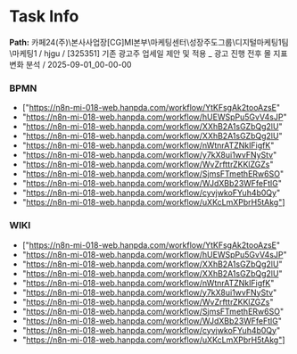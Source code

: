 # Task Info

**Path:** 카페24(주)\본사사업장\[CG]MI본부\마케팅센터\성장주도그룹\디지털마케팅1팀\마케팅1 / hjgu / [325351] 기존 광고주 업세일 제안 및 적용 _ 광고 진행 전후 몰 지표 변화 분석 / 2025-09-01_00-00-00

### BPMN
- ["https://n8n-mi-018-web.hanpda.com/workflow/YtKFsgAk2tooAzsE"
- "https://n8n-mi-018-web.hanpda.com/workflow/hUEWSpPu5GvV4sJP"
- "https://n8n-mi-018-web.hanpda.com/workflow/XXhB2A1sGZbQg2lU"
- "https://n8n-mi-018-web.hanpda.com/workflow/XXhB2A1sGZbQg2lU"
- "https://n8n-mi-018-web.hanpda.com/workflow/nWtnrATZNkIFigfK"
- "https://n8n-mi-018-web.hanpda.com/workflow/y7kX8ui1wvFNyStv"
- "https://n8n-mi-018-web.hanpda.com/workflow/WvZrfttrZKKlZGZs"
- "https://n8n-mi-018-web.hanpda.com/workflow/SjmsFTmethERw6SO"
- "https://n8n-mi-018-web.hanpda.com/workflow/WJdXBb23WFfeFtlG"
- "https://n8n-mi-018-web.hanpda.com/workflow/cyvjwkoFYuh4b0Qy"
- "https://n8n-mi-018-web.hanpda.com/workflow/uXKcLmXPbrH5tAkg"]

### WIKI
- ["https://n8n-mi-018-web.hanpda.com/workflow/YtKFsgAk2tooAzsE"
- "https://n8n-mi-018-web.hanpda.com/workflow/hUEWSpPu5GvV4sJP"
- "https://n8n-mi-018-web.hanpda.com/workflow/XXhB2A1sGZbQg2lU"
- "https://n8n-mi-018-web.hanpda.com/workflow/XXhB2A1sGZbQg2lU"
- "https://n8n-mi-018-web.hanpda.com/workflow/nWtnrATZNkIFigfK"
- "https://n8n-mi-018-web.hanpda.com/workflow/y7kX8ui1wvFNyStv"
- "https://n8n-mi-018-web.hanpda.com/workflow/WvZrfttrZKKlZGZs"
- "https://n8n-mi-018-web.hanpda.com/workflow/SjmsFTmethERw6SO"
- "https://n8n-mi-018-web.hanpda.com/workflow/WJdXBb23WFfeFtlG"
- "https://n8n-mi-018-web.hanpda.com/workflow/cyvjwkoFYuh4b0Qy"
- "https://n8n-mi-018-web.hanpda.com/workflow/uXKcLmXPbrH5tAkg"]

